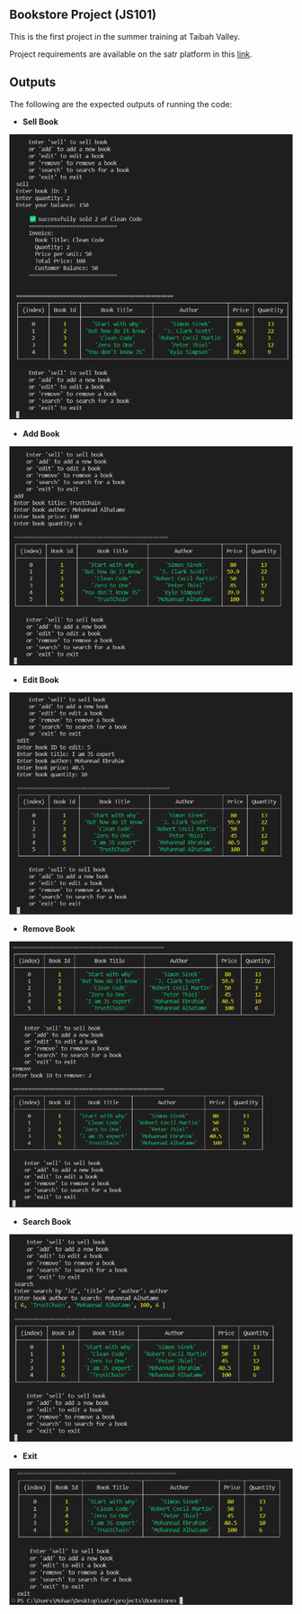 ## Bookstore Project (JS101)

This is the first project in the summer training at Taibah Valley.

Project requirements are available on the satr platform in this [link](https://satr.codes/courses/063df133-5593-44b9-8d87-a63f2b150fab/session/b4dcd4d2-c4a1-4b04-946b-384f9b68e60b/view).

## Outputs

The following are the expected outputs of running the code:

- **Sell Book**

![sell book](./simple-run/sell.png)

- **Add Book**

![add book](./simple-run/add.png)

- **Edit Book**

![edit book](./simple-run/edit.png)

- **Remove Book**

![remove book](./simple-run/remove.png)

- **Search Book**

![search book](./simple-run/search.png)

- **Exit**

![exit book](./simple-run/exit.png)
